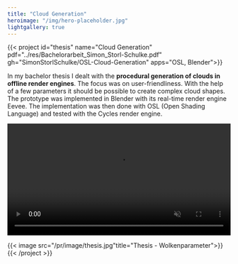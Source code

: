 ```yaml
---
title: "Cloud Generation"
heroimage: "/img/hero-placeholder.jpg"
lightgallery: true
---
```


{{< project id="thesis" name="Cloud Generation" pdf="../res/Bachelorarbeit_Simon_Storl-Schulke.pdf" gh="SimonStorlSchulke/OSL-Cloud-Generation" apps="OSL, Blender">}}

In my bachelor thesis I dealt with the **procedural generation of clouds in offline render engines**. The focus was on user-friendliness. With the help of a few parameters it should be possible to create complex cloud shapes. The prototype was implemented in Blender with its real-time render engine Eevee. The implementation was then done with OSL (Open Shading Language) and tested with the Cycles render engine.

<video width="100%" autoplay muted loop controls>
  <source src="/pr/res/thesis_example.mp4" type="video/mp4">
</video> 

{{< image src="/pr/image/thesis.jpg"title="Thesis - Wolkenparameter">}}
{{< /project >}}
